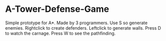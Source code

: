 # A-Tower-Defense-Game
Simple prototype for A*. 
Made by 3 programmers. 
Use S so generate enemies. 
Rightclick to create defenders.
Leftclick to generate walls. 
Press D to watch the carnage.
Press W to see the pathfinding.
